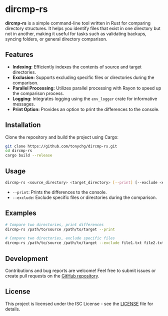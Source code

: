 # dircmp-rs

**dircmp-rs** is a simple command-line tool written in Rust for comparing directory structures.
It helps you identify files that exist in one directory but not in another, making it useful for tasks such as validating backups, syncing folders, or general directory comparison.

## Features

- **Indexing:** Efficiently indexes the contents of source and target directories.
- **Exclusion:** Supports excluding specific files or directories during the comparison.
- **Parallel Processing:** Utilizes parallel processing with Rayon to speed up the comparison process.
- **Logging:** Integrates logging using the `env_logger` crate for informative messages.
- **Print Option:** Provides an option to print the differences to the console.

## Installation

Clone the repository and build the project using Cargo:

```bash
git clone https://github.com/tonychg/dircmp-rs.git
cd dircmp-rs
cargo build --release
```

## Usage

```bash
dircmp-rs <source_directory> <target_directory> [--print] [--exclude <excluded_item> ...]
```

- `--print`: Prints the differences to the console.
- `--exclude`: Exclude specific files or directories during the comparison.

## Examples

```bash
# Compare two directories, print differences
dircmp-rs /path/to/source /path/to/target --print

# Compare two directories, exclude specific files
dircmp-rs /path/to/source /path/to/target --exclude file1.txt file2.txt
```

## Development

Contributions and bug reports are welcome! Feel free to submit issues or create pull requests on the [GitHub repository](https://github.com/tonychg/dircmp-rs).

## License

This project is licensed under the ISC License - see the [LICENSE](LICENSE) file for details.
